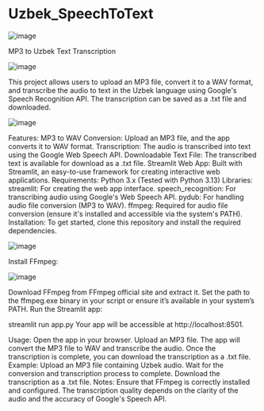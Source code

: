 # Uzbek_SpeechToText
![image](https://github.com/user-attachments/assets/8ed0beee-e2dc-4a06-85fd-f8a0b1b35738)

MP3 to Uzbek Text Transcription

![image](https://github.com/user-attachments/assets/db2727ac-6021-43cc-92fe-91b2437ef506)

This project allows users to upload an MP3 file, convert it to a WAV format, and transcribe the audio to text in the Uzbek language using Google's Speech Recognition API. The transcription can be saved as a .txt file and downloaded.

![image](https://github.com/user-attachments/assets/532d2d7c-5551-4507-9f45-3b1e6d942223)

Features:
MP3 to WAV Conversion: Upload an MP3 file, and the app converts it to WAV format.
Transcription: The audio is transcribed into text using the Google Web Speech API.
Downloadable Text File: The transcribed text is available for download as a .txt file.
Streamlit Web App: Built with Streamlit, an easy-to-use framework for creating interactive web applications.
Requirements:
Python 3.x (Tested with Python 3.13)
Libraries:
streamlit: For creating the web app interface.
speech_recognition: For transcribing audio using Google's Web Speech API.
pydub: For handling audio file conversion (MP3 to WAV).
ffmpeg: Required for audio file conversion (ensure it's installed and accessible via the system's PATH).
Installation:
To get started, clone this repository and install the required dependencies.

![image](https://github.com/user-attachments/assets/3b55e852-d0f4-41d4-9941-2bfbae88d084)


Install FFmpeg:

![image](https://github.com/user-attachments/assets/b3d4ec50-352d-4cca-aa9c-bdd31aa9cb80)


Download FFmpeg from FFmpeg official site and extract it.
Set the path to the ffmpeg.exe binary in your script or ensure it’s available in your system’s PATH.
Run the Streamlit app:


streamlit run app.py
Your app will be accessible at http://localhost:8501.

Usage:
Open the app in your browser.
Upload an MP3 file.
The app will convert the MP3 file to WAV and transcribe the audio.
Once the transcription is complete, you can download the transcription as a .txt file.
Example:
Upload an MP3 file containing Uzbek audio.
Wait for the conversion and transcription process to complete.
Download the transcription as a .txt file.
Notes:
Ensure that FFmpeg is correctly installed and configured.
The transcription quality depends on the clarity of the audio and the accuracy of Google's Speech API.
